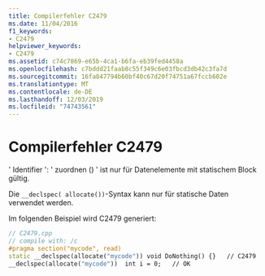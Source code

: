 ```yaml
---
title: Compilerfehler C2479
ms.date: 11/04/2016
f1_keywords:
- C2479
helpviewer_keywords:
- C2479
ms.assetid: c74c7869-e65b-4ca1-b6fa-eb39fed4458a
ms.openlocfilehash: c7bddd21faab8c55f349c6e03fbcd3db42c3fa7d
ms.sourcegitcommit: 16fa847794b60bf40c67d20f74751a67fccb602e
ms.translationtype: MT
ms.contentlocale: de-DE
ms.lasthandoff: 12/03/2019
ms.locfileid: "74743561"
---
```

# <a name="compiler-error-c2479"></a>Compilerfehler C2479

' Identifier ': ' zuordnen () ' ist nur für Datenelemente mit statischem Block gültig.

Die `__declspec( allocate())`-Syntax kann nur für statische Daten verwendet werden.

Im folgenden Beispiel wird C2479 generiert:

```cpp
// C2479.cpp
// compile with: /c
#pragma section("mycode", read)
static __declspec(allocate("mycode")) void DoNothing() {}   // C2479
__declspec(allocate("mycode"))  int i = 0;   // OK
```
